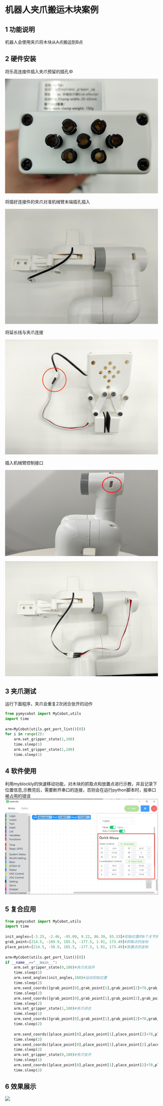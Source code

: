 # 机器人夹爪搬运木块案例

## 1 功能说明
机器人会使用夹爪将木块从A点搬运到B点

## 2 硬件安装
将乐高连接件插入夹爪预留的插孔中

![](./img/g0.jpg)

将插好连接件的夹爪对准机械臂末端插孔插入

![](./img/g1.jpg)

将延长线与夹爪连接

![](./img/g2.jpg)

插入机械臂控制接口

![](./img/g3.png)

![](./img/g4.jpg)

## 3 夹爪测试
运行下面程序，夹爪会重复2次闭合张开的动作
```python
from pymycobot import MyCobot,utils
import time

arm=MyCobot(utils.get_port_list()[0])
for i in range(2):
    arm.set_gripper_state(1,100)
    time.sleep(1)
    arm.set_gripper_state(1,100)
    time.sleep(1)
```
## 4 软件使用
利用myblockly的快速移动功能，对木块的抓取点和放置点进行示教，并且记录下位置信息,示教完后，需要断开串口的连接，否则会在运行python脚本时，报串口被占用的错误
![](./img/blockly.png)

## 5 复合应用
```python
from pymycobot import MyCobot,utils
import time

init_angles=[-3.25, -2.46, -95.09, 9.22, 86.39, 93.33]#初始位置的6个关节角度
grab_point=[214.5, -189.9, 185.5, -177.5, 1.91, 173.49]#抓取点的坐标
place_point=[214.5, -50.9, 185.5, -177.5, 1.91, 173.49]#放置点的坐标

arm=MyCobot(utils.get_port_list()[0])
if __name__=="__main__":    
    arm.set_gripper_state(0,100)#夹爪先张开  
    time.sleep(1)  
    arm.send_angles(init_angles,100)#运动初始位置
    time.sleep(2)
    arm.send_coords([grab_point[0],grab_point[1],grab_point[2]+70,grab_point[3],grab_point[4],grab_point[5]],100,1)#运动到抓取点上方70mm
    time.sleep(2)
    arm.send_coords([grab_point[0],grab_point[1],grab_point[2],grab_point[3],grab_point[4],grab_point[5]],100,1)#运动到抓取点
    time.sleep(2)
    arm.set_gripper_state(1,100)#夹爪闭合
    time.sleep(1)
    arm.send_coords([grab_point[0],grab_point[1],grab_point[2]+70,grab_point[3],grab_point[4],grab_point[5]],100,1)#运动到抓取点上方70mm
    time.sleep(2)

    arm.send_coords([place_point[0],place_point[1],place_point[2]+70,place_point[3],place_point[4],place_point[5]],100,1)#运动到放置点上方70mm
    time.sleep(2)
    arm.send_coords([place_point[0],place_point[1],place_point[2],place_point[3],place_point[4],place_point[5]],100,1)#运动到放置点
    time.sleep(2)
    arm.set_gripper_state(0,100)#夹爪张开
    time.sleep(1)
    arm.send_coords([place_point[0],place_point[1],place_point[2]+70,place_point[3],place_point[4],place_point[5]],100,1)#运动到放置点上方70mm
    time.sleep(2)
```
## 6 效果展示
![](./img/video_gripper.gif)
